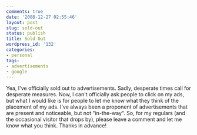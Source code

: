 ```yaml
---
comments: true
date: '2008-12-27 02:55:46'
layout: post
slug: sold-out
status: publish
title: Sold Out
wordpress_id: '132'
categories:
- personal
tags:
- advertisements
- google
---
```


Yea, I've officially sold out to advertisements. Sadly, desperate times call for desperate measures. Now, I can't officially ask people to click on my ads, but what I would like is for people to let me know what they think of the placement of my ads. I've always been a proponent of advertisements that are present and noticeable, but not "in-the-way". So, for my regulars (and the occasional visitor that drops by), please leave a comment and let me know what you think. Thanks in advance!
